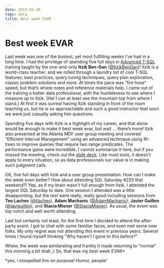 ```yaml
---
date: 2013-05-20
tags: data
title: Best week EVAR
---
```

# Best week EVAR

Last week was one of the busiest, yet most fulfilling weeks I've had in a long time. I had the privilege of spending five full days in [Advanced T-SQL](http://tsql.solidq.com/courses.htm) training taught by the one-and-only **Itzik Ben-Gan** ([@ItzikBenGan](http://twitter.com/ItzikBenGan))! Itzik is a world-class teacher, and we rolled through a laundry list of cool T-SQL features, best practices, query tuning techniques, query plan exploration, classic problem solutions and more. At times the pace was “fire hose” speed, but that’s where notes and reference materials help. I came out of the training a better data professional, with the humbleness to see where I measure up to Itzik. (Ha! I can at least see the mountain top from where I stand.) At first it was surreal having Itzik standing in front of the room teaching us, but he is so approachable and such a good instructor that soon we were just casually asking him questions.

Spending five days with Itzik is a highlight of my career, and that alone would be enough to make it best week evar, but wait … there’s more! Itzik also presented at the Atlanta MDF user group meeting and covered “Efficient Interval Management” using an advanced technique using RI-trees to improve queries that require two range predicates. The performance gains were incredible. I cannot summarize it here, but if you missed the meeting, check out the [slide deck](http://tsql.solidq.com/books/source_code/Intervals.pdf). Like most tools, it doesn't apply to every situation, so as data professionals our value is in making such judgment calls.

OK, five full days with itzik and a user group presentation. How can I make the week even better? How about attending SQL Saturday #220 that weekend?! Yep, as if my brain wasn't full enough from Itzik, I attended the largest SQL Saturday to date. One session I attended was a little disappointing, but the rest were really, really good including sessions from **Teo Lachev** ([@tlachev](http://twitter.com/tlachev)), **Adam Machanic** ([@AdamMachanic](http://twitter.com/AdamMachanic)), **Javier Guillen** ([@javiguillen](http://twitter.com/javiguillen)), and **Stacia Misner** ([@StaciaMisner](http://twitter.com/StaciaMisner)). As usual, the event was top notch and well worth attending.

Last but certainly not least, for the first time I decided to attend the after-party event. I got to chat with some familiar faces, and even met some new folks. My only regret was not attending this event in previous years. Several times I found myself thinking "Why haven't I gone to this before?"

Whew, the week was exhilarating and frankly it made returning to "normal" this morning a bit drab ;) So, that was my best week EVAR*

*yes, i misspelled this on purpose! Humor, people!
